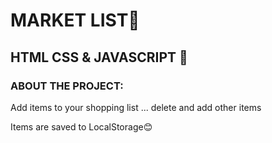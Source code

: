 # MARKET LIST🔗

## HTML CSS & JAVASCRIPT 🚀

### ABOUT THE PROJECT:

Add items to your shopping list ... delete and add other items

Items are saved to LocalStorage😊

